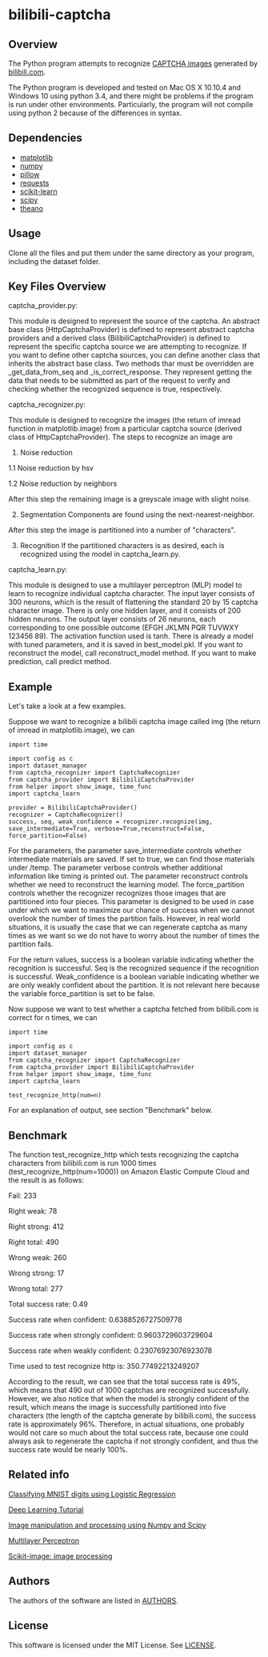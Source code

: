 # bilibili-captcha

## Overview

The Python program attempts to recognize [CAPTCHA images](http://www.bilibili.com/captcha) generated by [bilibili.com](http://www.bilibili.com/).

The Python program is developed and tested on Mac OS X 10.10.4 and Windows 10 using python 3.4, and there might be
problems if the program is run under other environments. Particularly, the program will not compile using python
2 because of the differences in syntax.

## Dependencies

- [matplotlib](http://matplotlib.org)
- [numpy](http://www.numpy.org)
- [pillow](https://python-pillow.github.io/)
- [requests](http://www.python-requests.org/en/latest)
- [scikit-learn](http://scikit-learn.org/stable)
- [scipy](http://www.scipy.org)
- [theano](http://deeplearning.net/software/theano)

## Usage

Clone all the files and put them under the same directory as your program, including the dataset folder.

## Key Files Overview

captcha_provider.py:

This module is designed to represent the source of the captcha. An abstract base class (HttpCaptchaProvider) is 
defined to represent abstract captcha providers and a derived class (BilibiliCaptchaProvider) is defined to 
represent the specific captcha source we are attempting to recognize. If you want to define other captcha 
sources, you can define another class that inherits the abstract base class. Two methods thar must be
overridden are _get_data_from_seq and _is_correct_response. They represent getting the data that needs to be
submitted as part of the request to verify and checking whether the recognized sequence is true, respectively.

captcha_recognizer.py:

This module is designed to recognize the images (the return of imread function in matplotlib.image) from a 
particular captcha source (derived class of HttpCaptchaProvider). The steps to recognize an image are

1. Noise reduction 

  1.1 Noise reduction by hsv

  1.2 Noise reduction by neighbors

After this step the remaining image is a greyscale image with slight noise.

2. Segmentation
Components are found using the next-nearest-neighbor.

After this step the image is partitioned into a number of "characters".

3. Recognition
If the partitioned characters is as desired, each is recognized using the model in captcha_learn.py.


captcha_learn.py:

This module is designed to use a multilayer perceptron (MLP) model to learn to recognize individual captcha character.
The input layer consists of 300 neurons, which is the result of flattening the standard 20 by 15 captcha character image.
There is only one hidden layer, and it consists of 200 hidden neurons.
The output layer consists of 26 neurons, each corresponding to one possible outcome (EFGH JKLMN PQR TUVWXY  123456 89).
The activation function used is tanh.
There is already a model with tuned parameters, and it is saved in best_model.pkl.
If you want to reconstruct the model, call reconstruct_model method.
If you want to make prediction, call predict method.

## Example

Let's take a look at a few examples.

Suppose we want to recognize a bilibili captcha image called img (the return of imread in matplotlib.image), we can

    import time

    import config as c
    import dataset_manager
    from captcha_recognizer import CaptchaRecognizer
    from captcha_provider import BilibiliCaptchaProvider
    from helper import show_image, time_func
    import captcha_learn
    
    provider = BilibiliCaptchaProvider()
    recognizer = CaptchaRecognizer()
    success, seq, weak_confidence = recognizer.recognize(img, save_intermediate=True, verbose=True,reconstruct=False, force_partition=False)

For the parameters,
the parameter save_intermediate controls whether intermediate materials are saved.
If set to true, we can find those materials under /temp.
The parameter verbose controls whether additional information like timing is printed out.
The parameter reconstruct controls whether we need to reconstruct the learning model.
The force_partition controls whether the recognizer recognizes those images that are partitioned into four pieces.
This parameter is designed to be used in case under which we want to maximize our chance of success when we cannot
overlook the number of times the partition fails. However, in real world situations,
it is usually the case that we can regenerate captcha as many times as we want so we do not have to worry about the number of times the partition fails.

For the return values,
success is a boolean variable indicating whether the recognition is successful.
Seq is the recognized sequence if the recognition is successful.
Weak_confidence is a boolean variable indicating whether we are only weakly confident about the partition.
It is not relevant here because the variable force_partition is set to be false.

Now suppose we want to test whether a captcha fetched from bilibili.com is correct for n times, we can

    import time

    import config as c
    import dataset_manager
    from captcha_recognizer import CaptchaRecognizer
    from captcha_provider import BilibiliCaptchaProvider
    from helper import show_image, time_func
    import captcha_learn

    test_recognize_http(num=n)

For an explanation of output, see section "Benchmark" below.   


## Benchmark

The function test_recognize_http which tests recognizing the captcha characters from bilibili.com is run 1000 times
(test_recognize_http(num=1000)) on Amazon Elastic Compute Cloud and the result is as follows:

Fail:  233

Right weak:  78

Right strong:  412

Right total:  490

Wrong weak:  260

Wrong strong:  17

Wrong total:  277

Total success rate:  0.49

Success rate when confident:  0.6388526727509778

Success rate when strongly confident:  0.9603729603729604

Success rate when weakly confident:  0.23076923076923078

Time used to test recognize http is:  350.77492213249207

According to the result, we can see that the total success rate is 49%, which means that 490 out of 1000 captchas are
recognized successfully. However, we also notice that when the model is strongly confident of the result, which means the
image is successfully partitioned into five characters (the length of the captcha generate by bilibili.com),
the success rate is approximately 96%. Therefore, in actual situations, one probably would not care so much about
the total success rate, because one could always ask to regenerate the captcha if not strongly confident,
and thus the success rate would be nearly 100%.

## Related info

[Classifying MNIST digits using Logistic Regression](http://deeplearning.net/tutorial/logreg.html)

[Deep Learning Tutorial](http://deeplearning.net/tutorial/contents.html)

[Image manipulation and processing using Numpy and Scipy](http://scipy-lectures.github.io/advanced/image_processing/)

[Multilayer Perceptron](http://deeplearning.net/tutorial/mlp.html)

[Scikit-image: image processing](http://scipy-lectures.github.io/packages/scikit-image/)

## Authors

The authors of the software are listed in [AUTHORS](AUTHORS).

## License

This software is licensed under the MIT License. See [LICENSE](LICENSE).
